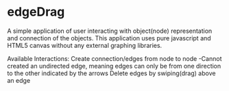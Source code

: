 edgeDrag
========

A simple application of user interacting with object(node) representation and connection of the objects. 
This application uses pure javascript and HTML5 canvas without any external graphing libraries. 



Available Interactions:
Create connection/edges from node to node
  -Cannot created an undirected edge, meaning edges can only be from one direction to the other indicated by the arrows
Delete edges by swiping(drag) above an edge
